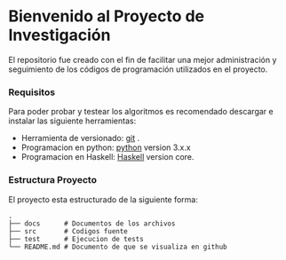 # Bienvenido al Proyecto de Investigación

El repositorio fue creado con el fin de facilitar una mejor administración y seguimiento de los códigos de programación utilizados en el proyecto.

### Requisitos

Para poder probar y testear los algoritmos es recomendado descargar e instalar las siguiente herramientas:

 - Herramienta de versionado:  [git](https://git-scm.com/)  .
 - Programacion en python: [python](https://www.python.org/downloads/)   version 3.x.x
 - Programacion en Haskell: [Haskell](https://www.haskell.org/platform/) version core.

### Estructura Proyecto
El proyecto esta estructurado de la siguiente forma:

    .
    ├── docs      # Documentos de los archivos
    ├── src       # Codigos fuente
    ├── test      # Ejecucion de tests     
    └── README.md # Documento de que se visualiza en github